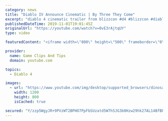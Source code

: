 ```yaml
---
category: news
title: "Diablo IV Announce Cinematic | By Three They Come"
excerpt: "diablo 4 cinematic trailer from blizzcon #d4 #blizzcon #diablo."
publishedDateTime: 2019-11-01T19:01:45Z
originalUrl: "https://youtube.com/watch?v=0vE3rAjtqUY"
type: video

featuredContent: "<iframe width=\"800\" height=\"500\" frameborder=\"0\" src=\"https://www.youtube.com/embed/0vE3rAjtqUY\" allow=\"accelerometer; autoplay; encrypted-media; gyroscope; picture-in-picture\" allowfullscreen></iframe>"

provider:
  name: Game Clips And Tips
  domain: youtube.com

topics:
  - Diablo 4

images:
  - url: "https://www.youtube.com/img/desktop/supported_browsers/dinosaur.png"
    width: 1200
    height: 800
    isCached: true

secured: "Y/zzp5WgyJR+9PVzWT2BPHO7PpFbSUzatd5W7h5JG3b0Hzw29hk27AL14BfBP4qp2gCk2C92nGbnLbbWKe/h7cbMI1bML4vw2rKBg6oWs4X7McSiuDfEveTd7z9LiWzAr4gywOrGF8ijyfF/QkxNosMQaONMPG+bZpLkN6RKIdD+sRjqUe5hUJR+JlCKHaEvMePbutdqpA+KcyMR6teG2fW73xfDgCPPSdjTNqvCEQCvNu3teT3kmcM0kfZ6tXRBFRjp6Be8bE756OCWTpmvJurY4MK+NMgJm5LYW6ZIYo6KMjlai1HBQ+L+6Vp3YDCKOrAsRhyDV9/Bm1/SGdJ61p0qdcqvg0ic6rNV7iW3wq91TkN7WABepPK4TZFFPqtDMZW+xWWoIwWaTK0KsIa33Q==;YCaX7Bt9gavQXYxa6+8g5Q=="
---
```


